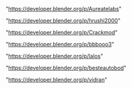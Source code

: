 "https://developer.blender.org/p/Aureatelabs"

"https://developer.blender.org/p/hrushi2000"

"https://developer.blender.org/p/Crackmod"

"https://developer.blender.org/p/bbbooo3"

"https://developer.blender.org/p/lalos"

"https://developer.blender.org/p/besteautobod"

"https://developer.blender.org/p/vidran"

 
